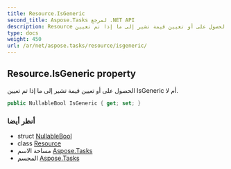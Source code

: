 ```yaml
---
title: Resource.IsGeneric
second_title: Aspose.Tasks لمرجع .NET API
description: Resource ملكية. الحصول على أو تعيين قيمة تشير إلى ما إذا تم تعيين IsGeneric أم لا.
type: docs
weight: 450
url: /ar/net/aspose.tasks/resource/isgeneric/
---
```

## Resource.IsGeneric property

الحصول على أو تعيين قيمة تشير إلى ما إذا تم تعيين IsGeneric أم لا.

```csharp
public NullableBool IsGeneric { get; set; }
```

### أنظر أيضا

* struct [NullableBool](../../nullablebool/)
* class [Resource](../)
* مساحة الاسم [Aspose.Tasks](../../resource/)
* المجسم [Aspose.Tasks](../../../)


